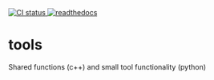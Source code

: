 <!--
SPDX-FileCopyrightText: 2022 Peter Urban, Ghent University

SPDX-License-Identifier: CC0-1.0
-->
<a href="https://github.com/themachinethatgoesping/tools/actions/workflows/meson_ci.yml">
  <img src="https://github.com/themachinethatgoesping/tools/actions/workflows/meson_ci.yml/badge.svg" alt='CI status'/>
</a>

<a href="https://themachinethatgoesping.readthedocs.io/projects/tools/">
  <img src="https://readthedocs.org/projects/themachinethatgoesping/tools/badge/?version=latest" alt='readthedocs'/>
</a>

# tools
Shared functions (c++) and small tool functionality (python)
